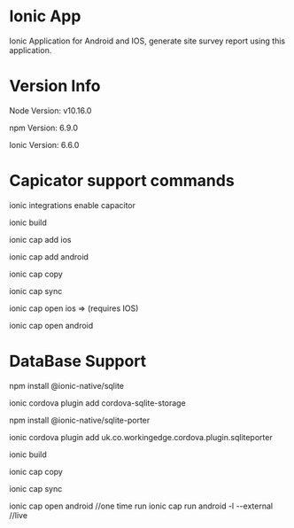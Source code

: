 # Ionic App 

Ionic Application for Android and IOS, generate site survey report using this application.

# Version Info
Node Version: v10.16.0

npm Version: 6.9.0

Ionic Version: 6.6.0

# Capicator support commands
ionic integrations enable capacitor

ionic build

ionic cap add ios

ionic cap add android

ionic cap copy

ionic cap sync

ionic cap open ios => (requires IOS)

ionic cap open android

# DataBase Support
npm install @ionic-native/sqlite

ionic cordova plugin add cordova-sqlite-storage

npm install @ionic-native/sqlite-porter

ionic cordova plugin add uk.co.workingedge.cordova.plugin.sqliteporter

ionic build

ionic cap copy

ionic cap sync

ionic cap open android //one time run
ionic cap run android -l --external //live